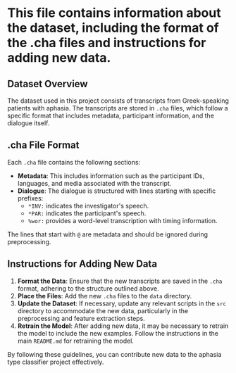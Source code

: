 # This file contains information about the dataset, including the format of the .cha files and instructions for adding new data.

## Dataset Overview

The dataset used in this project consists of transcripts from Greek-speaking patients with aphasia. The transcripts are stored in `.cha` files, which follow a specific format that includes metadata, participant information, and the dialogue itself.

## .cha File Format

Each `.cha` file contains the following sections:

- **Metadata**: This includes information such as the participant IDs, languages, and media associated with the transcript.
- **Dialogue**: The dialogue is structured with lines starting with specific prefixes:
  - `*INV:` indicates the investigator's speech.
  - `*PAR:` indicates the participant's speech.
  - `%wor:` provides a word-level transcription with timing information.
  
The lines that start with `@` are metadata and should be ignored during preprocessing.

## Instructions for Adding New Data

1. **Format the Data**: Ensure that the new transcripts are saved in the `.cha` format, adhering to the structure outlined above.
2. **Place the Files**: Add the new `.cha` files to the `data` directory.
3. **Update the Dataset**: If necessary, update any relevant scripts in the `src` directory to accommodate the new data, particularly in the preprocessing and feature extraction steps.
4. **Retrain the Model**: After adding new data, it may be necessary to retrain the model to include the new examples. Follow the instructions in the main `README.md` for retraining the model.

By following these guidelines, you can contribute new data to the aphasia type classifier project effectively.